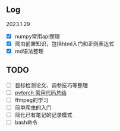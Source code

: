 ## Log
2023.1.29
- [X] numpy常用api整理
- [X] 爬虫前置知识，包括html入门和正则表达式
- [X] md语法整理

## TODO
- [ ] 目标检测论文、调参技巧等整理
- [ ] [pytorch 常用代码总结](https://github.com/aimuch/iAI)
- [ ] ffmpeg的学习
- [ ] 简单爬虫的入门
- [ ] 简化已有笔记的记录模式
- [ ] bash命令

